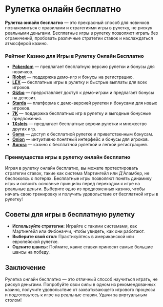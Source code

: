 # Рулетка онлайн бесплатно

**Рулетка онлайн бесплатно** — это прекрасный способ для новичков познакомиться с правилами и стратегиями игры в рулетку, не рискуя реальными деньгами. Бесплатные игры в рулетку позволяют играть без ограничений, пробовать различные стратегии ставок и наслаждаться атмосферой казино.

### Рейтинг Казино для Игры в Рулетку Онлайн Бесплатно

- **[Pokerdom](https://brandplay.link/4k77v2yx)** — предлагает бесплатную версию рулетки и бонусы для новичков.
- **[Riobet](https://brandplay.link/7xBLTPyj)** — поддержка демо-игр и бонусы на регистрацию.
- **[LEX](https://brandplay.link/zW4hdDFV)** — бесплатные игры в рулетку и быстрые выплаты для всех игроков.
- **[Gizbo](https://brandplay.link/bprXw4YV)** — предоставляет доступ к демо-играм и предлагает бонусы на депозит.
- **[Starda](https://brandplay.link/fB7xwRFL)** — платформа с демо-версией рулетки и бонусами для новых игроков.
- **[7K](https://brandplay.link/BvQyFShp)** — поддержка бесплатных игр в рулетку и выгодные бонусные предложения.
- **[1Xslots](https://brandplay.link/hSB1khtr)** — предлагает бесплатные версии рулетки и множество других игр.
- **[Gama](https://brandplay.link/j6NMKsDz)** — доступ к бесплатной рулетке и приветственным бонусам.
- **[Onion](https://brandplay.link/zBGRVpQ9)** — интуитивно понятный интерфейс и бонусы для игроков.
- **[Aurora](https://10trafic-stat2.com/click/668546556bcc6313411604bd/6766/13032/subaccount)** — казино с бесплатной рулеткой и легкой регистрацией.

### Преимущества игры в рулетку онлайн бесплатно

Играя в рулетку онлайн бесплатно, вы можете протестировать стратегии ставок, такие как система Мартингейл или Д'Аламбер, не беспокоясь о потерях. Бесплатные игры позволяют понять динамику игры и освоить основные принципы перед переходом к игре на реальные деньги. Выберите одно из предложенных казино, чтобы начать свою тренировку и получить удовольствие от бесплатной игры в рулетку!

## Советы для игры в бесплатную рулетку

- **Используйте стратегии:** Играйте с такими системами, как Мартингейл или Фибоначчи, чтобы увидеть, как они работают.
- **Выберите свой стол:** Практикуйтесь в американской или европейской рулетке.
- **Оцените шансы:** Поймите, какие ставки приносят самые большие шансы на победу.

## Заключение

Рулетка онлайн бесплатно — это отличный способ научиться играть, не рискуя деньгами. Попробуйте свои силы в одном из рекомендованных казино, получите удовольствие от захватывающего игрового процесса и подготовьтесь к игре на реальные ставки. Удачи за виртуальным столом!
